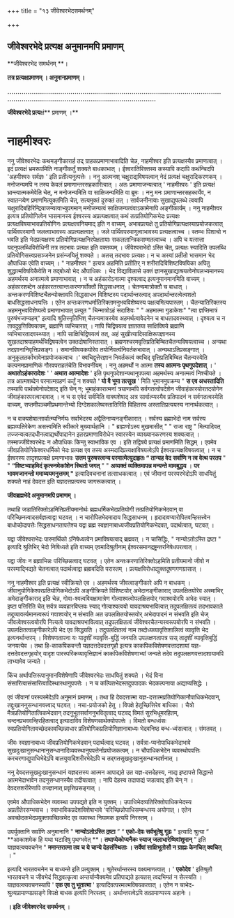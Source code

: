 +++
title = "१३ जीवेश्वरभेदसमर्थनम्"

+++


## जीवेश्वरभेदे प्रत्यक्ष अनुमानमपि प्रमाणम्

**जीवेश्वरभेद समर्थनम् **।

**तत्र प्रत्यक्षप्रमाणम् । अनुमानप्रमाणम् ।**

**…………………………………………………………………………………………………………………………………………………………….**

**जीवेश्वरभेदे प्रत्य**क्षं** प्रमाणम् ।**

 

# नाहमीश्वरः

 

ननु जीवेश्वरभेदः कथमङ्गीकारार्ह तद् ग्राहकप्रमाणाभावादिति चेन्न, नाहमीश्वर इति प्रत्यक्षस्यैव प्रमाणत्वात् । इदं प्रत्यक्षं भ्रमरूपमिति नाङ्गीकर्तुं शक्यते बाधकाभात् । ईश्वरातिरिक्तस्य कस्यापि कदापि कथंन्चिदपि 'अहमीश्वरः सर्वज्ञः ' इति प्रतीत्यनुत्पत्तेः । ननु आत्मनश् चक्षुराद्यविषयत्वान् नेदं प्रत्यक्षं चक्षुरादिकरणकम् । मनोजन्यमपि न तस्य केवलं प्रमाणान्तरसहकारित्वात् । अतः प्रमाणाजन्यत्वात् ' नाहमीश्वरः ' इति प्रत्यक्षं भ्रान्त्यात्मकमेवेति चेत्, न मनोजन्यमिति वा साक्षिजन्यमिति वा ब्रूमः । ननु मनः प्रमाणान्तरसहकार्येव, न स्वातन्त्र्येण प्रमाणमित्युक्तमिति चेत्, सत्यमुक्तं दुरुक्तं तत् । सार्वजनीनायाः सुखाद्युपलब्धे त्वयापि चक्षुरादिबहिरिन्द्रियाजन्यत्वाभ्युपगमान् मनोजन्यत्वं साक्षिजन्यत्वंवाऽकामेनापि अङ्गीकार्यम् । ननु नाहमीश्वर इत्यत्र प्रतियोगित्वेन भासमानस्य ईश्वरस्य अप्रत्यक्षत्वात् कथं तत्प्रतियोगिकभेदः प्रत्यक्षः प्रत्यक्षविषयाभावप्रतियोगिनः प्रत्यक्षत्वनियमाद् इति न वाच्यम्, अभावप्रत्यक्षे तु प्रतियोगिप्रत्यक्षस्याप्रयोजकत्वात् पार्थिवपरमाणौ जलत्वाभावस्य अप्रत्यक्षत्वात् । जले पार्थिवपरमाणुत्वाभावस्य प्रत्यक्षत्वाच्च । स्तम्भः पिशाचो न भवति इति भेदप्रत्यक्षस्य प्रतियोगिप्रत्यक्षनिरपेक्षतायाः सकलतान्त्रिकसम्मतत्वाच्च । अपि च यत्सत्ता यदनुपलब्धिविरोधिनी तत्र तदभावः प्रत्यक्ष इति वक्तव्यम् । जीवेश्वराभेदो ऽस्ति चेत्, प्रत्यक्षः स्यादिति उपलब्धि प्रतियोगिसत्त्वप्रसञ्जनेन प्रसंन्जयितुं शक्यते । अतस् तदभावः प्रत्यक्षः। न च अस्यां प्रतीतो भासमान भेद औपाधिक एवेति वाच्यम् । " नाहमीश्वर " इत्यत्र अहमिति प्रतीतिर् न शरीरादिविशिष्टविषयिका अपितु शुद्धात्मविषयिकैवेति न तद्बोध्यो भेद औपाधिकः । भेद विद्याविलासे उक्तं ज्ञानसुखाद्याश्रयत्वेनोपलभ्यमानस्य अहमर्थस्य अनात्मत्वे प्रमाणाभावात् । न च अहंकारोऽनात्मा दृश्यत्वाद् इत्यनुमानमानमिति वाच्यम् । अहंकारशब्देन अहंकारतत्त्वान्तःकरणगर्वोक्तौ सिद्धसाधनात् । चेतन्यमात्रोक्तौ च बाधात् । अन्तःकरणविशिष्टचैतन्योक्तावपि सिद्धसाधन विशिष्टस्य पदार्थान्तरत्वाद् अपदार्थान्तरत्वेत्वशतो बाधसिद्धसाधनापत्तिः । एतेन अन्तःकरणधर्मातिरिक्तामनुभवविशेष्यस्य पक्षत्वमित्यपास्तम् । चैतन्यातिरिक्तस्य अहमनुभवविशेष्यत्वे प्रमाणाभावात् प्रत्युत " चिन्मात्रोऽहं सदाशिवः " " अहमात्मा गुडाकेशः" "त्वा ज्ञप्तिमात्रं पुरुषंभजाम्यहम्" इत्यादि श्रुतिस्मृतिभिश् चैतन्यमात्रस्येव अहमर्थत्वावेदनेन च बाधतादवस्थ्यात् । दृश्यत्व च न तावदुवृत्तिविषयत्वम्, ब्रह्माणि व्यभिचारात् । नापि चिद्विषयत्व ज्ञाततया साक्षिविषये ब्रह्माणि व्यभिचारतादवस्थ्यात् । नापि साक्षिचिद्विषयत्वं तत्, अहं सुखीत्यादिसाक्षिरूपज्ञानस्य सुखतदाश्रयाहमर्थचिद्विषयत्वेन उक्तदोषानिस्तारात् । ब्रह्मणश्चरमवृत्तिप्रतिबिम्बितचैतन्यविषयत्वाच्च । अन्यथा तदज्ञानानिवृत्तिप्रसङ्गः । समानविषयकयोरेव तयोर्निवर्त्यनिवर्तकभावात् । अन्यथाऽतिप्रसङ्गात् । अनुकूलतर्काभावेनाप्रयोजकत्वाच ।' क्वचिद्वृत्तेरज्ञान निवर्तकत्वं क्वचिद् वृत्तिप्रतिबिम्बित चैतन्यस्येति कल्पनमप्रामाणिकं गौरवपराहतंचेति विभावनीयम् । ननु अहमर्थो न आत्मा **तस्य आत्मनः पृथगुपदेशात्** । ' **अथातोऽहंकारादेशः** ' ' **अथात आत्मादेशः** ' इति पृथगुपदेशान्यथानुपपत्या अहमर्थस्य अनात्मत्वं निश्चीयते । तत्र आत्मशब्देन परमात्मग्रहणं कर्तुं न शक्यते **' यो वै भूमा तत्सुख** ' मिति भूमानमुपक्रम्य " **स एव अधस्तादिति** तस्यापि पार्थक्येनोपदेशाद् इति चेन् न; भूमाहंकारात्मनां त्रयाणामपि सर्वगतत्वोपदेशेन जीवाहंकारयोरतदयोगेन जीवाहंकारपरत्वाभावात् । न च स एवेदं सर्वमिति वाक्यशेषाद् अत्र सार्वात्म्यस्यैव प्रतिपादनं न सर्वगतत्वस्येति वाच्यम्, सप्तमीपञ्चमीप्रथमान्तेभ्यो दिग्देशकालेष्वस्तातिरिति विहितस्य अस्तातिप्रत्ययस्य नानार्थकत्वात् ।

न च वाक्यशेषात्सार्वात्म्यनिर्णयः सर्वाभेदस्य अद्वैतिनाप्यनङ्गीकारात् । सर्वस्य ब्रह्माभेदो नाम सर्वस्य ब्रह्मव्यतिरेकेण असत्त्वमिति स्वीकारे मुख्यार्थहानि । " ब्राह्मणोऽस्य मुखमासीत् " " राजा राष्ट्र " मित्यादिवत् तज्जन्यत्वतदधीनत्वाद्यर्थोपादानेन इतरप्रमाणाविरोधेन स्वारस्येन व्याख्यानकरणस्य शक्यत्वात् । तस्माज्जीवेश्वरभेदः न औपाधिकः किन्तु स्वाभाविक एव । इति तद्विषये प्रत्यक्षं प्रमाणमिति सिद्धम् । एवमेव जीवप्रतियोगिकेश्वरधर्मिको भेदः प्रत्यक्ष एव तस्य अस्मदादिप्रत्यक्षाविषयत्वेऽपि ईश्वरप्रत्यक्षविषयत्वात् । न च ईश्वरस्य तादृशप्रत्यक्षे प्रमाणाभावः **उत्तम पुरुषस्त्वन्य परमात्मेत्युदाहृतः “ तान्यह वेद सर्वाणि न त्व वेत्थ परतप** " " **“विष्टभ्याहमिदं कृत्स्नमेकांशेन स्थितो जगत्** " " **अव्यक्तं व्यक्तिमापन्न मन्यन्ते मामबुद्धय** । **पर भावमजानन्तो ममाव्ययमनुत्तमम् "** इत्यादिवचनानां तत्साधकत्वात् । एवं जीवानां परस्परभेदोऽपि साधयितुं शक्यते नाहं देवदत्त इति यज्ञदत्तप्रत्यस्य जागरूकत्वात् ।

**जीवब्रह्मभेदे अनुमानमपि प्रमाणम् ।**

तथाहि जडातिरिक्तोऽहमितिप्रतीयमानोर्थः ब्रह्मधर्मिकभेदप्रतियोगी तत्प्रतियोगिकभेदवान् वा परिच्छिनत्वादसर्वज्ञत्वाद्वा घटवत् । न चारोपितभेदमादाय सिद्धसाधनम् । हृदादावप्यारोपितवन्हिसत्त्वेन बाधोच्छेदापत्तेः सिद्धसाधनतापत्तेश्च यद्वा ब्रह्म स्वज्ञानाबाध्यजीवप्रतियोगिकभेदवत्, पदार्थत्वात्, घटवत् ।

यद्वा जीवेश्वराभेदः पारमार्थिको ऽनिषेध्यत्वेन प्रमाविषयत्वाद् ब्रह्मवत् । न चासिद्धिः, " नान्योऽतोऽस्ति द्रष्टा " इत्यादि श्रुतिभिर् भेदो निषिध्यते इति वाच्यम् एवमादिश्रुतीनाम् ईश्वरसमानद्रष्ट्रन्तरनिषेधपरत्वात् ।

यद्वा जीवः न ब्रह्माभिन्नः परिच्छिन्नत्वाद् घटवत् । एतेन अन्तःकरणातिरिक्तोऽहमिति प्रतीयमानो जीवो न परस्माद्भिद्यते चेतनत्वात् पदार्थत्वाद्वा ब्रह्मवदिति परास्तम् । प्रत्यक्षविरोधाद्युक्तदूषणगणग्रासात् ।

ननु नाहमीश्वर इति प्रत्यक्षं स्वीक्रियते एव । अहमर्थस्य जीवत्वाङ्गीकारे अपि न बाधकम् । जीवानुयोगिकेश्वरप्रतियोगिकभेदोऽपि अङ्गीक्रियते विशिष्टयोर् अभेदानङ्गीकाराद् उपलक्षितयोरेव अस्माभिर् अमेदाङ्गीकाराद् इति चेन्न, गोवा-श्वत्वविवक्षामात्रेण गोत्वाश्वत्वोपलक्षितयोर् गवाश्वयोरपि अभेदः स्यात् । इष्टा पत्तिरिति चेत् सर्वत्र व्यवहारविप्लवः स्याद् गोत्वाश्वत्वयो यावदाश्रयभावित्वात् तदुपलक्षितत्वं तदभावकाले तदूव्यावर्त्यमानत्वरूपं गवाश्वयोर् न संभवति अत उपलक्षितयोस्तयोर् अभेदापादनं न संभवति इति चेज् जीवत्वेश्वरत्वयोरपि नित्यत्वे यावदाश्रयभावित्वात् तदुपलक्षितत्वं जीवेश्वरचैतन्यस्वरूपयोरपि न संभवति । उपलक्षितत्वाङ्गीकारेऽपि भेद एव सिद्धयति । तदुपलक्षितत्वं नाम तब्दोध्यव्यावृत्तिशालित्वं व्यावृत्ति भेद इत्यनर्थान्तरम् । विशेषणतापना यः यादृशीं व्यावृत्ति-बुद्धिं जनयति उपलक्षणतापत्र सस् तादृशीं व्यावृत्तिबुद्धिं जनयत्येव । तथा हि-काकपिकवन्तौ यज्ञदत्तदेवदत्तगृहौ इत्यत्र काकपिकविशेषणवत्तादशायां यज्ञ-दत्तदेवदत्तगृहयोर् यादृश पारस्परिकव्यावृत्तिज्ञानं काकपिकविशेषणाभ्यां जन्यते तदेव तदुपलक्षणवत्तादशायामपि ताभ्यामेव जन्यते ।

किंच अर्थापत्तिरूपानुमानविशेषेणापि जीवेश्वरभेदः साधयितुं शक्यते । भेदं विना संसारित्वासंसारित्वादिस्थारथानुपपत्तेः । न च कल्पितभेदस्तदुपपादकः भेदकल्पनाया अद्याप्यसिद्धेः ।

एवं जीवानां परस्परमेदेऽपि अनुमानं प्रमाणम् । तथा हि देवदत्तात्मा यज्ञ-दत्तात्मप्रतियोगिकानौपाधिकभेदवान्, तद्दुःखाननुसन्धानवत्त्वाद् घटवत् । नचा-प्रयोजको हेतु । विपक्षे हेतूच्छित्तिरेव बाधिका । चैत्रो मैत्रप्रतियोगितात्विकभेदवान् तदनुभूतसर्वाननुभवितृत्वाद् घटवद् विमतं सुरभिधूमरहितम्, चन्दनप्रभववन्हिरहितत्वाद् इत्यादाविव विशेषणसार्थक्योपपत्तेः । विमतो बन्धध्वंसः स्वप्रतियोगितावच्छेदकावच्छिन्नाधार प्रतियोगिकप्रतियोगिज्ञानाबाध्यः भेदवनिष्ठ बन्ध-ध्वंसत्वात् । संमतवत् ।

जीवः स्वज्ञानाबाध्य जीवप्रतियोगिकभेदवान् पदार्थत्वाद् घटवत् । सर्वत्रा-प्यनोपाधिकभेदाभावे सुखदुःखानुसन्धानानुसन्धानादिव्यवस्थानुपपत्तेर्नाप्रयोजकत्वम् । न चौपाधिकभेदेन व्यवस्थोपपत्तिः करचरणाद्युपाधिभेदेऽपि बालयुवादिशरीरभेदेऽपि च तद्गतसुखदुःखानुसन्धानदर्शनात् ।

ननु देवदत्तसुखदुःखानुसन्धानं यज्ञदत्तस्य आत्मन आपाद्यते उत यज्ञ-दत्तदेहस्य, नाद्य इष्टापत्ते सिद्धान्ते आत्मभेदाभावेन तदनुसन्धानस्यैव तदीयत्वात् । नापि देहस्य तदापाद्यं जडत्वाद् इति चेन् न । देवदत्तशरीरेणापि तज्ज्ञानात् प्रवृत्तिप्रसङ्गात् ।

एवमेव औपाधिकभेदेन व्यवस्था उपपद्यते इति न युक्तम् । उपाधिभेदव्यतिरिक्तोपाधिकभेदस्य अप्रतीतेरसम्भवाच । स्वाभाविकप्रदेशविशेषाभावे 'परिच्छिन्नोपाधिसम्बन्धस्य अयोगात् । एतेन अवच्छेदकभेदप्रयुक्तावच्छिन्नभेद एव व्यवस्था नियामक इत्यपि निरस्तम् ।

उपर्युक्तानि सर्वाणि अनुमानानि " **नान्योऽतोऽस्ति द्रष्टा** ” “ **एको-देवः सर्वभूतेषु गूढः** " इत्यादि श्रुत्या “ **आकाशमेक हि यथा घटादिषु पृथग्भवेत् **। **तथाप्येकोप्यनैकः स्याज् जलाधारेष्विवांशुमान्** ” इति याज्ञवल्क्यवचनेन " **ममान्तरात्मा तव च ये चान्ये देहसंस्थिताः । सर्वेषां साक्षिभूतोसौ न ग्राह्यः केनचित् क्वचित्** । "

इत्यादि भारतवचनेन च बाध्यन्ते इति प्रत्युक्तम् । श्रुतेरर्थान्तरस्य वक्ष्यमाणत्वात् । ' **एकोदेव** ' इतिश्रुतौ भारतवचने च जीवभेदं सिद्धवत्कृत्वा अन्तर्याम्यैक्यमेव प्रतिपाद्यते इत्यतस् त्वदभिमतं न सेत्स्यति । याज्ञवल्क्यवचनस्यापि ' **एक एव तु भूतात्मा** ' इत्यादिवत्परमात्मविषयकत्वात् । एतेन न चाभेद-श्रुत्यप्रामाण्यप्रसङ्गे विपक्षे बाधक इत्यपि निरस्तम् । अर्थान्तरत्वेऽपि तत्प्रामाण्यस्य अहानेः ।

**। इति जीवेश्वरभेद समर्थनम्** ।

